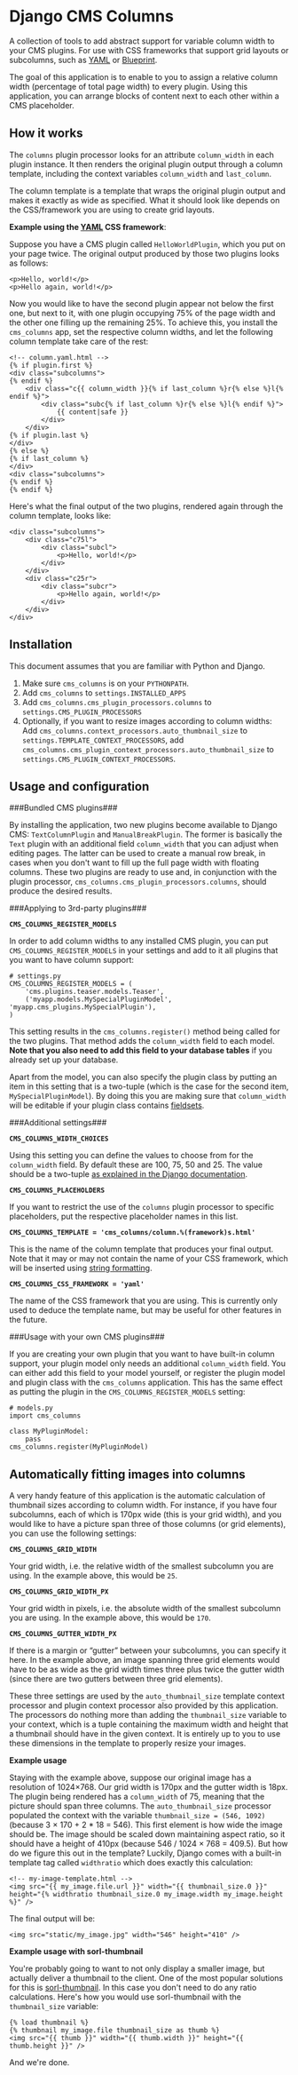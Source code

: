 Django CMS Columns
==================

A collection of tools to add abstract support for variable column width to your CMS plugins. For use with CSS frameworks that support grid layouts or subcolumns, such as [YAML](http://www.yaml.de/en/documentation/practice/subtemplates.html) or [Blueprint](http://www.blueprintcss.org/).

The goal of this application is to enable to you to assign a relative column width (percentage of total page width) to every plugin. Using this application, you can arrange blocks of content next to each other within a CMS placeholder.

How it works
------------

The `columns` plugin processor looks for an attribute `column_width` in each plugin instance. It then renders the original plugin output through a column template, including the context variables `column_width` and `last_column`. 

The column template is a template that wraps the original plugin output and makes it exactly as wide as specified. What it should look like depends on the CSS/framework you are using to create grid layouts.

__Example using the [YAML](http://www.yaml.de/en/documentation/practice/subtemplates.html) CSS framework__:

Suppose you have a CMS plugin called `HelloWorldPlugin`, which you put on your page twice. The original output produced by those two plugins looks as follows:

    <p>Hello, world!</p>
    <p>Hello again, world!</p>
    
Now you would like to have the second plugin appear not below the first one, but next to it, with one plugin occupying 75% of the page width and the other one filling up the remaining 25%. To achieve this, you install the `cms_columns` app, set the respective column widths, and let the following column template take care of the rest:  
    
    <!-- column.yaml.html -->
    {% if plugin.first %}
    <div class="subcolumns"> 
    {% endif %}
        <div class="c{{ column_width }}{% if last_column %}r{% else %}l{% endif %}">
            <div class="subc{% if last_column %}r{% else %}l{% endif %}">
                {{ content|safe }}
            </div>
        </div>
    {% if plugin.last %}
    </div>
    {% else %}
    {% if last_column %}
    </div>
    <div class="subcolumns">
    {% endif %}
    {% endif %}

Here's what the final output of the two plugins, rendered again through the column template, looks like:

    <div class="subcolumns"> 
        <div class="c75l">
            <div class="subcl">
                <p>Hello, world!</p>
            </div>
        </div>
        <div class="c25r">
            <div class="subcr">
                <p>Hello again, world!</p>
            </div>
        </div>
    </div>
 
Installation
------------

This document assumes that you are familiar with Python and Django.

1. Make sure `cms_columns` is on your `PYTHONPATH`.
2. Add `cms_columns` to `settings.INSTALLED_APPS`
3. Add `cms_columns.cms_plugin_processors.columns` to `settings.CMS_PLUGIN_PROCESSORS`
4. Optionally, if you want to resize images according to column widths:
Add `cms_columns.context_processors.auto_thumbnail_size` to `settings.TEMPLATE_CONTEXT_PROCESSORS`,
add `cms_columns.cms_plugin_context_processors.auto_thumbnail_size` to `settings.CMS_PLUGIN_CONTEXT_PROCESSORS`.

Usage and configuration
-----------------------

###Bundled CMS plugins###

By installing the application, two new plugins become available to Django CMS: `TextColumnPlugin` and `ManualBreakPlugin`. The former is basically the `Text` plugin with an additional field `column_width` that you can adjust when editing pages. The latter can be used to create a manual row break, in cases when you don't want to fill up the full page width with floating columns. These two plugins are ready to use and, in conjunction with the plugin processor, `cms_columns.cms_plugin_processors.columns`, should produce the desired results.

###Applying to 3rd-party plugins###

__`CMS_COLUMNS_REGISTER_MODELS`__

In order to add column widths to any installed CMS plugin, you can put `CMS_COLUMNS_REGISTER_MODELS` in your settings and add to it all plugins that you want to have column support:

    # settings.py
    CMS_COLUMNS_REGISTER_MODELS = (
        'cms.plugins.teaser.models.Teaser', 
        ('myapp.models.MySpecialPluginModel', 'myapp.cms_plugins.MySpecialPlugin'),
    )

This setting results in the `cms_columns.register()` method being called for the two plugins. That method adds the `column_width` field to each model. __Note that you also need to add this field to your database tables__ if you already set up your database.

Apart from the model, you can also specify the plugin class by putting an item in this setting that is a two-tuple (which is the case for the second item, `MySpecialPluginModel`). By doing this you are making sure that `column_width` will be editable if your plugin class contains [fieldsets](http://docs.djangoproject.com/en/dev/ref/contrib/admin/#django.contrib.admin.ModelAdmin.fieldsets). 


###Additional settings###

__`CMS_COLUMNS_WIDTH_CHOICES`__

Using this setting you can define the values to choose from for the `column_width` field. By default these are 100, 75, 50 and 25. The value should be a two-tuple [as explained in the Django documentation](http://www.djangoproject.com/documentation/models/choices/). 

__`CMS_COLUMNS_PLACEHOLDERS`__

If you want to restrict the use of the `columns` plugin processor to specific placeholders, put the  respective placeholder names in this list.

__`CMS_COLUMNS_TEMPLATE = 'cms_columns/column.%(framework)s.html'`__

This is the name of the column template that produces your final output. Note that it may or may not contain the name of your CSS framework, which will be inserted using [string formatting](http://docs.python.org/library/stdtypes.html#string-formatting-operations). 

__`CMS_COLUMNS_CSS_FRAMEWORK = 'yaml'`__

The name of the CSS framework that you are using. This is currently only used to deduce the template name, but may be useful for other features in the future.

###Usage with your own CMS plugins###

If you are creating your own plugin that you want to have built-in column support, your plugin model only needs an additional `column_width` field. You can either add this field to your model yourself, or register the plugin model and plugin class with the `cms_columns` application. This has the same effect as putting the plugin in the `CMS_COLUMNS_REGISTER_MODELS` setting:

    # models.py
    import cms_columns

    class MyPluginModel:
        pass
    cms_columns.register(MyPluginModel)

Automatically fitting images into columns 
-----------------------------------------

A very handy feature of this application is the automatic calculation of thumbnail sizes according to column width. For instance, if you have four subcolumns, each of which is 170px wide (this is your grid width), and you would like to have a picture span three of those columns (or grid elements), you can use the following settings:

__`CMS_COLUMNS_GRID_WIDTH`__

Your grid width, i.e. the relative width of the smallest subcolumn you are using. In the example above, this would be `25`.

__`CMS_COLUMNS_GRID_WIDTH_PX`__

Your grid width in pixels, i.e. the absolute width of the smallest subcolumn you are using. In the example above, this would be `170`.

__`CMS_COLUMNS_GUTTER_WIDTH_PX`__ 

If there is a margin or “gutter” between your subcolumns, you can specify it here. In the example above, an image spanning three grid elements would have to be as wide as the grid width times three plus twice the gutter width (since there are two gutters between three grid elements). 

These three settings are used by the `auto_thumbnail_size` template context processor and plugin context processor also provided by this application. The processors do nothing more than adding the `thumbnail_size` variable to your context, which is a tuple containing the maximum width and height that a thumbnail should have in the given context. It is entirely up to you to use these dimensions in the template to properly resize your images.

__Example usage__ 

Staying with the example above, suppose our original image has a resolution of 1024×768. Our grid width is 170px and the gutter width is 18px. The plugin being rendered has a `column_width` of 75, meaning that the picture should span three columns. The `auto_thumbnail_size` processor populated the context with the variable `thumbnail_size = (546, 1092)` (because 3 × 170 + 2 * 18 = 546). This first element is how wide the image should be. The image should be scaled down maintaining aspect ratio, so it should have a height of 410px (because 546 / 1024 × 768 = 409.5). But how do we figure this out in the template? Luckily, Django comes with a built-in template tag called `widthratio` which does exactly this calculation:

    <!-- my-image-template.html -->
    <img src="{{ my_image.file.url }}" width="{{ thumbnail_size.0 }}" height="{% widthratio thumbnail_size.0 my_image.width my_image.height %}" />
    
The final output will be:

    <img src="static/my_image.jpg" width="546" height="410" />
    
__Example usage with sorl-thumbnail__

You're probably going to want to not only display a smaller image, but actually deliver a thumbnail to the client. One of the most popular solutions for this is [sorl-thumbnail](http://thumbnail.sorl.net/docs/). In this case you don't need to do any ratio calculations. Here's how you would use sorl-thumbnail with the `thumbnail_size` variable: 

    {% load thumbnail %}
    {% thumbnail my_image.file thumbnail_size as thumb %}
    <img src="{{ thumb }}" width="{{ thumb.width }}" height="{{ thumb.height }}" />

And we're done.